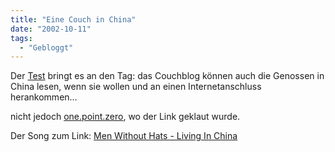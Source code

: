 ```yaml
---
title: "Eine Couch in China"
date: "2002-10-11"
tags:
  - "Gebloggt"
---
```


Der [Test](https://web.archive.org/web/20041115022217/http://cyber.law.harvard.edu/filtering/china/test/ "Real-Time Testing of Internet Filtering in China") bringt es an den Tag: das Couchblog können auch die Genossen in China lesen, wenn sie wollen und an einen Internetanschluss herankommen…

nicht jedoch [one.point.zero](https://web.archive.org/web/20041115022217/http://www.onepointzero.com/entry/1688), wo der Link geklaut wurde.

Der Song zum Link: [Men Without Hats - Living In China](https://web.archive.org/web/20041115022217/http://www.golyr.de/display.php?view_id=57670)
